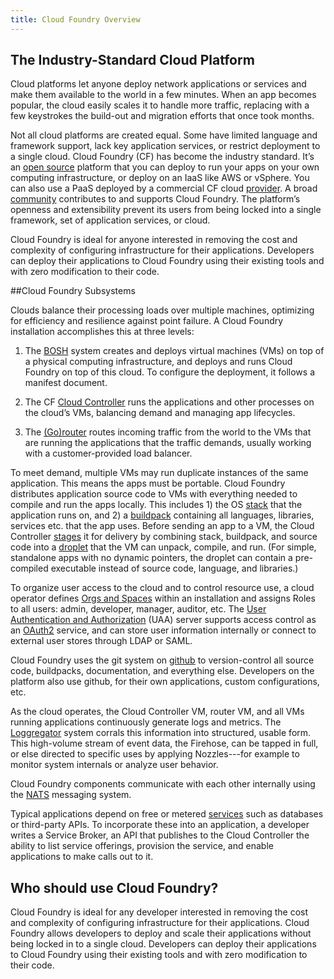 ```yaml
---
title: Cloud Foundry Overview
---
```


## The Industry-Standard Cloud Platform

Cloud platforms let anyone deploy network applications or services and make them available to the world in a few minutes. When an app becomes popular, the cloud easily scales it to handle more traffic, replacing with a few keystrokes the build-out and migration efforts that once took months.

Not all cloud platforms are created equal. Some have limited language and framework support, lack key application services, or restrict deployment to a single cloud. Cloud Foundry (CF) has become the industry standard. It’s an [open source](https://github.com/cloudfoundry) platform that you can deploy to run your apps on your own computing infrastructure, or deploy on an IaaS like AWS or vSphere. You can also use a PaaS deployed by a commercial CF cloud [provider](https://www.cloudfoundry.org/learn/providers/). A broad [community](https://www.cloudfoundry.org/community/) contributes to and supports Cloud Foundry. The platform’s openness and extensibility prevent its users from being locked into a single framework, set of application services, or cloud.

Cloud Foundry is ideal for anyone interested in removing the cost and complexity of configuring infrastructure for their applications. Developers can deploy their applications to Cloud Foundry using their existing tools and with zero modification to their code.

##Cloud Foundry Subsystems

Clouds balance their processing loads over multiple machines, optimizing for efficiency and resilience against point failure. A Cloud Foundry installation accomplishes this at three levels:

1. The [BOSH](http://bosh.io) system creates and deploys virtual machines (VMs) on top of a physical computing infrastructure, and deploys and runs Cloud Foundry on top of this cloud. To configure the deployment, it follows a manifest document.

1. The CF [Cloud Controller](./architecture/cloud-controller.html) runs the applications and other processes on the cloud’s VMs, balancing demand and managing app lifecycles.

1. The [(Go)router](./architecture/router.html) routes incoming traffic from the world to the VMs that are running the applications that the traffic demands, usually working with a customer-provided load balancer.

To meet demand, multiple VMs may run duplicate instances of the same application. This means the apps must be portable. Cloud Foundry distributes application source code to VMs with everything needed to compile and run the apps locally. This includes 1) the OS [stack](./stacks.html) that the application runs on, and 2) a [buildpack](../buildpacks/index.html) containing all languages, libraries, services etc. that the app uses. Before sending an app to a VM, the Cloud Controller [stages](./how-applications-are-staged.html) it for delivery by combining stack, buildpack, and source code into a [droplet](./glossary.html) that the VM can unpack, compile, and run. (For simple, standalone apps with no dynamic pointers, the droplet can contain a pre-compiled executable instead of source code, language, and libraries.)

To organize user access to the cloud and to control resource use, a cloud operator defines [Orgs and Spaces](./roles.html) within an installation and assigns Roles to all users: admin, developer, manager, auditor, etc. The [User Authentication and Authorization](./architecture/uaa.html) (UAA) server supports access control as an [OAuth2](http://oauth.io) service, and can store user information internally or connect to external user stores through LDAP or SAML.

Cloud Foundry uses the git system on [github](http://github.org) to version-control all source code, buildpacks, documentation, and everything else. Developers on the platform also use github, for their own applications, custom configurations, etc.

As the cloud operates, the Cloud Controller VM, router VM, and all VMs running applications continuously generate logs and metrics. The [Loggregator](../loggregator/architecture.html) system corrals this information into structured, usable form. This high-volume stream of event data, the Firehose, can be tapped in full, or else directed to specific uses by applying Nozzles---for example to monitor system internals or analyze user behavior. 

Cloud Foundry components communicate with each other internally using the [NATS](./architecture/messaging-nats.html) messaging system.

Typical applications depend on free or metered [services](../services/overview.html) such as databases or third-party APIs. To incorporate these into an application, a developer writes a Service Broker, an API that publishes to the Cloud Controller the ability to list service offerings, provision the service, and enable applications to make calls out to it.

## Who should use Cloud Foundry?

Cloud Foundry is ideal for any developer interested in removing the cost and complexity of configuring infrastructure for their applications. Cloud Foundry allows developers to deploy and scale their applications without being locked in to a single cloud. Developers can deploy their applications to Cloud Foundry using their existing tools and with zero modification to their code.


